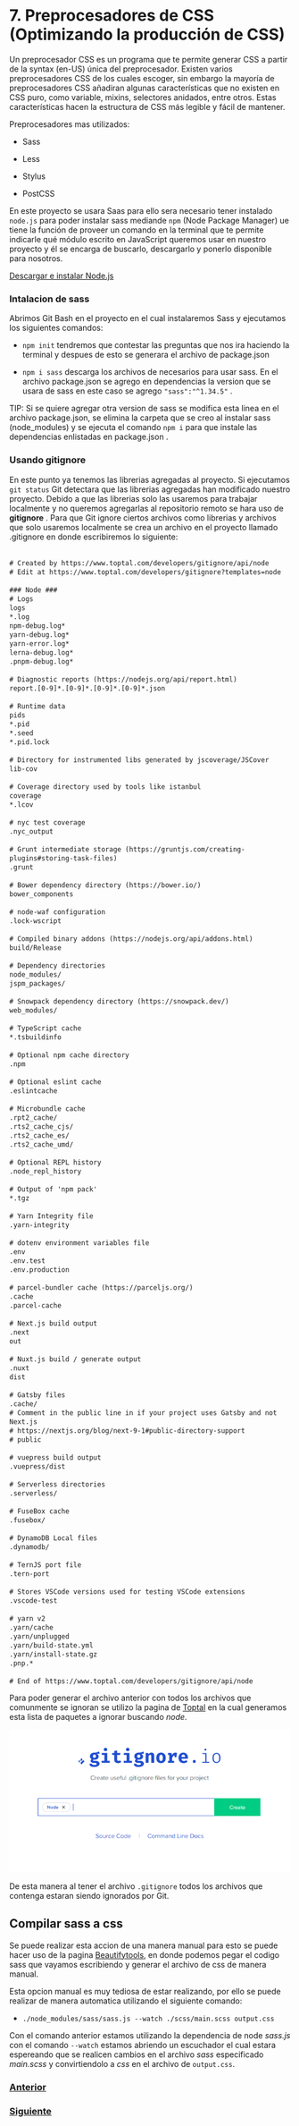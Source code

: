 # 7. Preprocesadores de CSS (Optimizando la producción de CSS)

Un preprocesador CSS es un programa que te permite generar CSS a partir de la syntax (en-US) única del preprocesador. Existen varios preprocesadores CSS de los cuales escoger, sin embargo la mayoría de preprocesadores CSS añadiran algunas características que no existen en CSS puro, como variable, mixins, selectores anidados, entre otros. Estas características hacen la estructura de CSS más legible y fácil de mantener.

Preprocesadores mas utilizados:

- Sass

- Less

- Stylus

- PostCSS

En este proyecto se usara Saas para ello sera necesario tener instalado `node.js` para poder instalar sass mediande `npm` (Node Package Manager) ue tiene la función de proveer un comando en la terminal que te permite indicarle qué módulo escrito en JavaScript queremos usar en nuestro proyecto y él se encarga de buscarlo, descargarlo y ponerlo disponible para nosotros.

[Descargar e instalar Node.js](https://nodejs.org/es/)

### Intalacion de sass

Abrimos Git Bash en el proyecto en el cual instalaremos Sass y ejecutamos los siguientes comandos:

- `npm init` tendremos que contestar las preguntas que nos ira haciendo la terminal y despues de esto se generara el archivo de package.json

- `npm i sass` descarga los archivos de necesarios para usar sass. En el archivo package.json se agrego en dependencias la version que se usara de sass en este caso se agrego `"sass":"^1.34.5"` .

TIP: Si se quiere agregar otra version de sass se modifica esta linea en el archivo package.json, se elimina la carpeta que se creo al instalar sass (node_modules) y se ejecuta el comando `npm i` para que instale las dependencias enlistadas en package.json .

### Usando gitignore
En este punto ya tenemos las librerias agregadas al proyecto. Si ejecutamos  `git status` Git detectara que las librerias agregadas han modificado nuestro proyecto. Debido a que las librerias solo las usaremos para trabajar localmente y no queremos agregarlas al repositorio remoto se hara uso de **gitignore** . Para que Git ignore ciertos archivos como librerias y archivos que solo usaremos localmente se crea un archivo en el proyecto llamado .gitignore en donde escribiremos lo siguiente:

```

# Created by https://www.toptal.com/developers/gitignore/api/node
# Edit at https://www.toptal.com/developers/gitignore?templates=node

### Node ###
# Logs
logs
*.log
npm-debug.log*
yarn-debug.log*
yarn-error.log*
lerna-debug.log*
.pnpm-debug.log*

# Diagnostic reports (https://nodejs.org/api/report.html)
report.[0-9]*.[0-9]*.[0-9]*.[0-9]*.json

# Runtime data
pids
*.pid
*.seed
*.pid.lock

# Directory for instrumented libs generated by jscoverage/JSCover
lib-cov

# Coverage directory used by tools like istanbul
coverage
*.lcov

# nyc test coverage
.nyc_output

# Grunt intermediate storage (https://gruntjs.com/creating-plugins#storing-task-files)
.grunt

# Bower dependency directory (https://bower.io/)
bower_components

# node-waf configuration
.lock-wscript

# Compiled binary addons (https://nodejs.org/api/addons.html)
build/Release

# Dependency directories
node_modules/
jspm_packages/

# Snowpack dependency directory (https://snowpack.dev/)
web_modules/

# TypeScript cache
*.tsbuildinfo

# Optional npm cache directory
.npm

# Optional eslint cache
.eslintcache

# Microbundle cache
.rpt2_cache/
.rts2_cache_cjs/
.rts2_cache_es/
.rts2_cache_umd/

# Optional REPL history
.node_repl_history

# Output of 'npm pack'
*.tgz

# Yarn Integrity file
.yarn-integrity

# dotenv environment variables file
.env
.env.test
.env.production

# parcel-bundler cache (https://parceljs.org/)
.cache
.parcel-cache

# Next.js build output
.next
out

# Nuxt.js build / generate output
.nuxt
dist

# Gatsby files
.cache/
# Comment in the public line in if your project uses Gatsby and not Next.js
# https://nextjs.org/blog/next-9-1#public-directory-support
# public

# vuepress build output
.vuepress/dist

# Serverless directories
.serverless/

# FuseBox cache
.fusebox/

# DynamoDB Local files
.dynamodb/

# TernJS port file
.tern-port

# Stores VSCode versions used for testing VSCode extensions
.vscode-test

# yarn v2
.yarn/cache
.yarn/unplugged
.yarn/build-state.yml
.yarn/install-state.gz
.pnp.*

# End of https://www.toptal.com/developers/gitignore/api/node
```
Para poder generar el archivo anterior con todos los archivos que comunmente se ignoran se utilizo la pagina de [Toptal](https://www.toptal.com/developers/gitignore) en la cual generamos esta lista de paquetes a ignorar buscando *node*.

![Ejemplo de un comando](../images/pagina-gigignore.png)

De esta manera al tener el archivo `.gitignore` todos los archivos que contenga estaran siendo ignorados por Git.

## Compilar sass a css
Se puede realizar esta accion de una manera manual para esto se puede hacer uso de la pagina [Beautifytools](https://beautifytools.com/scss-compiler.php), en donde podemos pegar el codigo sass que vayamos escribiendo y generar el archivo de css de manera manual.

Esta opcion manual es muy tediosa de estar realizando, por ello se puede realizar de manera automatica utilizando el siguiente comando:

- `./node_modules/sass/sass.js --watch ./scss/main.scss output.css`

Con el comando anterior estamos utilizando la dependencia de node  *sass.js* con el comando `--watch` estamos abriendo un escuchador el cual estara espereando que se realicen cambios en el archivo *sass* especificado *main.scss* y convirtiendolo a *css* en el archivo de `output.css`.

### [Anterior](../sesion6)
### [Siguiente](../sesion8)